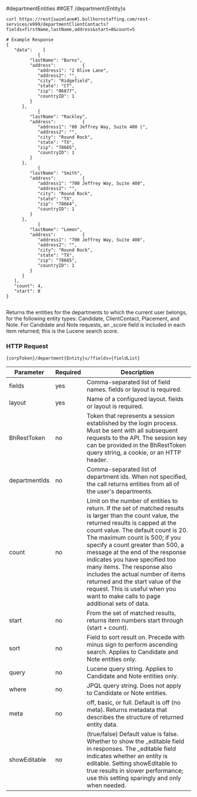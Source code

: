 #departmentEntities
##<span class="tag">GET</span> /department{Entity}s
``` shell
curl https://rest{swimlane#}.bullhornstaffing.com/rest-services/e999/departmentClientContacts?fields=firstName,lastName,address&start=0&count=5

# Example Response
{
   "data":    [
            {
         "lastName": "Burns",
         "address":          {
            "address1": "2 Olive Lane",
            "address2": "",
            "city": "Ridgefield",
            "state": "CT",
            "zip": "06877",
            "countryID": 1
         }
      },
            {
         "lastName": "Rackley",
         "address":          {
            "address1": "00 Jeffrey Way, Suite 400 |",
            "address2": "",
            "city": "Round Rock",
            "state": "TX",
            "zip": "78665",
            "countryID": 1
         }
      },
            {
         "lastName": "Smith",
         "address":          {
            "address1": "700 Jeffrey Way, Suite 400",
            "address2": "",
            "city": "Round Rock",
            "state": "TX",
            "zip": "78664",
            "countryID": 1
         }
      },
            {
         "lastName": "Lemon",
         "address":          {
            "address1": "700 Jeffrey Way, Suite 400",
            "address2": "",
            "city": "Round Rock",
            "state": "TX",
            "zip": "78665",
            "countryID": 1
         }
      }
   ],
   "count": 4,
   "start": 0
}


```
Returns the entities for the departments to which the current user belongs, for the following entity types: Candidate, ClientContact, Placement, and Note. For Candidate and Note requests, an _score field is included in each item returned; this is the Lucene search score.

### HTTP Request

`{corpToken}/department{Entity}s/?fields={fieldList}`

Parameter | Required | Description
------ | -------- | -----
fields | yes | Comma-separated list of field names. fields or layout is required.
layout | yes | Name of a configured layout. fields or layout is required.
BhRestToken | no | Token that represents a session established by the login process. Must be sent with all subsequent requests to the API. The session key can be provided in the BhRestToken query string, a cookie, or an HTTP header.
departmentIds | no | Comma-separated list of department ids. When not specified, the call returns entities from all of the user's departments.
count | no | Limit on the number of entities to return. If the set of matched results is larger than the count value, the returned results is capped at the count value. The default count is 20. The maximum count is 500; if you specify a count greater than 500, a message at the end of the response indicates you have specified too many items. The response also includes the actual number of items returned and the start value of the request. This is useful when you want to make calls to page additional sets of data.
start | no | From the set of matched results, returns item numbers start through (start + count).
sort | no | Field to sort result on. Precede with minus sign to perform ascending search. Applies to Candidate and Note entities only. 
query | no | Lucene query string. Applies to Candidate and Note entities only.
where | no | JPQL query string. Does not apply to Candidate or Note entities.
meta | no | off, basic, or full. Default is off (no meta). Returns metadata that describes the structure of returned entity data. 
showEditable | no | (true/false) Default value is false. Whether to show the _editable field in responses. The _editable field indicates whether an entity is editable. Setting showEditable to true results in slower performance; use this setting sparingly and only when needed. 


